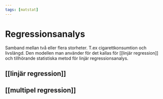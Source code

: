 ```yaml
---
tags: [matstat]
---
```

# Regressionsanalys
Samband mellan två eller flera storheter. T.ex cigarettkonsumtion och livslängd. 
Den modellen man använder för det kallas för [[linjär regression]] och tillhörande statistiska metod för linjär regressionsanalys.

## [[linjär regression]]

## [[multipel regression]]